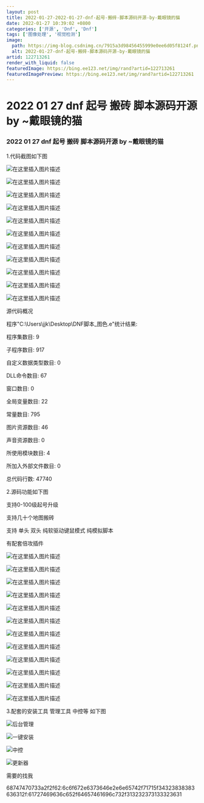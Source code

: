 ```yaml
---
layout: post
title: 2022-01-27-2022-01-27-dnf-起号-搬砖-脚本源码开源-by-戴眼镜的猫
date: 2022-01-27 10:39:02 +0800
categories: ['开源', 'Dnf', 'Dnf']
tags: ['图像处理', '视觉检测']
image:
  path: https://img-blog.csdnimg.cn/7915a3d98456455999e0ee6d05f8124f.png?x-oss-process&#61;image/watermark,type_d3F5LXplbmhlaQ,shadow_50,text_Q1NETiBA772e5oi055y86ZWc55qE54yr,size_20,color_FFFFFF,t_70,g_se,x_16#pic_center
  alt: 2022-01-27-dnf-起号-搬砖-脚本源码开源-by-戴眼镜的猫
artid: 122713261
render_with_liquid: false
featuredImage: https://bing.ee123.net/img/rand?artid=122713261
featuredImagePreview: https://bing.ee123.net/img/rand?artid=122713261
---
```


# 2022 01 27 dnf 起号 搬砖 脚本源码开源 by ~戴眼镜的猫

### 2022 01 27 dnf 起号 搬砖 脚本源码开源 by ~戴眼镜的猫

1.代码截图如下图
  
![在这里插入图片描述](https://i-blog.csdnimg.cn/blog_migrate/bfb4c799487fc505dc81a61f62501a3f.png#pic_center)
  
![在这里插入图片描述](https://i-blog.csdnimg.cn/blog_migrate/596fce1b130792a5eee3126f67097ed6.png#pic_center)
  
![在这里插入图片描述](https://i-blog.csdnimg.cn/blog_migrate/30775a4839daf40425bf1d230d2aad45.png#pic_center)
  
![在这里插入图片描述](https://i-blog.csdnimg.cn/blog_migrate/bb1fd04a52b15cb44cb182b6b3281fef.png#pic_center)
  
![在这里插入图片描述](https://i-blog.csdnimg.cn/blog_migrate/2c6ff63869aba7f59c33d6802a36702c.png#pic_center)
  
![在这里插入图片描述](https://i-blog.csdnimg.cn/blog_migrate/e1a58a16b5b5264910f8b5bceeda59fa.png#pic_center)
  
![在这里插入图片描述](https://i-blog.csdnimg.cn/blog_migrate/3adbaeb71b0244706c7ee61fd6d91089.png#pic_center)
  
![在这里插入图片描述](https://i-blog.csdnimg.cn/blog_migrate/ddac63c1d98a0cc4ab3561ae4b45a59d.png#pic_center)
  
![在这里插入图片描述](https://i-blog.csdnimg.cn/blog_migrate/3cadd3c6c81cd6a1aaf1bf76f99ad991.png#pic_center)
  
![在这里插入图片描述](https://i-blog.csdnimg.cn/blog_migrate/41e558a35b36c64a2e744dd68d95db94.png#pic_center)
  
![在这里插入图片描述](https://i-blog.csdnimg.cn/blog_migrate/2303137d3f25a9eff68aa48f99423df6.png#pic_center)
  
源代码概况
  
程序"C:\Users\jjk\Desktop\DNF脚本\_图色.e"统计结果:

程序集数目: 9
  
子程序数目: 917
  
自定义数据类型数目: 0
  
DLL命令数目: 67
  
窗口数目: 0
  
全局变量数目: 22
  
常量数目: 795
  
图片资源数目: 46
  
声音资源数目: 0
  
所使用模块数目: 4
  
所加入外部文件数目: 0
  
总代码行数: 47740

2.源码功能如下图
  
支持0-100级起号升级
  
支持几十个地图搬砖
  
支持 单头 双头 纯软驱动键鼠模式 纯模拟脚本
  
有配套倍攻插件

![在这里插入图片描述](https://i-blog.csdnimg.cn/blog_migrate/c32ddb06dda734813e4892659b4719f5.png#pic_center)
  
![在这里插入图片描述](https://i-blog.csdnimg.cn/blog_migrate/3bd35508402ee3dc89695ce230b9f0f6.png#pic_center)
  
![在这里插入图片描述](https://i-blog.csdnimg.cn/blog_migrate/7731cc5f2cf7b7c5efb15ad0cb565c5f.png#pic_center)
  
![在这里插入图片描述](https://i-blog.csdnimg.cn/blog_migrate/8bfb47eb9301596fb0b3643ec0efa754.png#pic_center)
  
![在这里插入图片描述](https://i-blog.csdnimg.cn/blog_migrate/db7070174d0b82798ae432b466ee126b.png#pic_center)
  
![在这里插入图片描述](https://i-blog.csdnimg.cn/blog_migrate/a403a337310621a76f3767c2148c3535.png#pic_center)
  
![在这里插入图片描述](https://i-blog.csdnimg.cn/blog_migrate/360d550a952e7af179bf5fa96ce630e7.png#pic_center)
  
![在这里插入图片描述](https://i-blog.csdnimg.cn/blog_migrate/2a6e932846a6652456de937b0c67e598.png#pic_center)
  
![在这里插入图片描述](https://i-blog.csdnimg.cn/blog_migrate/e7284c7e99c86e7bb4e4f3b42c948e8d.png#pic_center)
  
![在这里插入图片描述](https://i-blog.csdnimg.cn/blog_migrate/3151ad2aa8a273b123b06b71f253b537.png#pic_center)
  
![在这里插入图片描述](https://i-blog.csdnimg.cn/blog_migrate/1867381cbbb1979e75a4cead21a9d231.png#pic_center)
  
![在这里插入图片描述](https://i-blog.csdnimg.cn/blog_migrate/41097dc8df3668a56ae0364c260623bc.png#pic_center)
  
3.配套的安装工具 管理工具 中控等 如下图
  
![后台管理](https://i-blog.csdnimg.cn/blog_migrate/a57d5394c4945122b331b925fa194edc.png#pic_center)
  
![一键安装](https://i-blog.csdnimg.cn/blog_migrate/85b3f9131bc7f779ef6019ce7b488848.png#pic_center)
  
![中控](https://i-blog.csdnimg.cn/blog_migrate/c57edd7e7e4f68b3e5ad5f226c4391e1.png#pic_center)
  
![更新器](https://i-blog.csdnimg.cn/blog_migrate/ad3d0ebbd9396e4ff49f5b522c0391ae.png#pic_center)

需要的找我

68747470733a2f2f62:6c6f672e6373646e2e6e65742f71715f34323838383636312f:61727469636c652f64657461696c732f313232373133323631